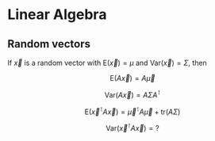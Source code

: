 # Linear Algebra


## Random vectors

If $`\vec{x}`$ is a random vector with $`\mathrm{E}(\vec{x}) = \mu`$
and $`\mathrm{Var}(\vec{x}) = \Sigma`$, then

$$ \mathrm{E}(A \vec{x}) = A \vec{\mu} $$

$$ \mathrm{Var}(A \vec{x}) = A \Sigma A^\intercal $$

$$ \mathrm{E}(\vec{x}^\intercal A \vec{x}) = \vec{\mu}^\intercal A \vec{\mu} + \mathrm{tr}(A\Sigma) $$

$$ \mathrm{Var}(\vec{x}^\intercal A \vec{x}) = ? $$


